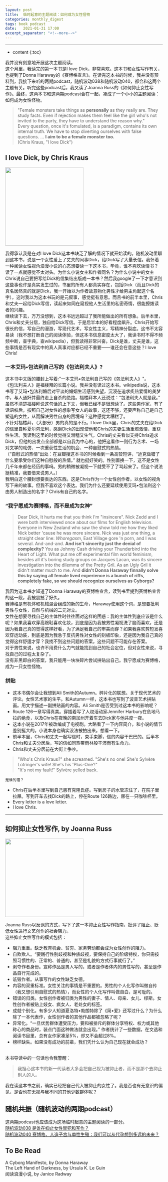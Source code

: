 ```yaml
---
layout: post
title:  临时起意的主题阅读：如何成为女性怪物
categories: monthly_digest
tags: book podcast
date:   2021-01-31 17:00
excerpt_separator: "<!--more-->"
---
```

***
* content
{:toc}

我并没有刻意地开展这次主题阅读。  
这个月里，我读完的第一本书是I love Dick，非常喜欢。这本书和女性写作有关，也提到了Donna Haraway的《赛博格宣言》。在读完这本书的时候，我并没有预料到，我接下来听的两期podcast，随机波动038和随机波动040，都会和这两个主题有关。听完这些podcast后，我又读了Joanna Russ的《如何抑止女性写作》。最终，这两本书和这两期podcast合在一起，凑成了一个小小的主题阅读：如何成为女性怪物。  
>"Female monsters take things as **personally** as they really are. They study facts. Even if rejection makes them feel like the girl who's not invited to the party, they have to understand the reason why."  
> Every question, once it's fomulated, is a paradigm, contains its own internal truth. We have to stop diverting ourselves with false questions. ... **I aim to be a female monster too.**   
>(Chris Kraus, "I love Dick")  

<!--more-->

## I love Dick, by Chris Kraus  

<img src="https://i.gr-assets.com/images/S/compressed.photo.goodreads.com/books/1289697846l/243991.jpg" width="250">  

我得承认我是在对I love Dick这本书缺乏了解的情况下就开始读的。随机波动里聊到这本书，说是一个女性爱上了丈夫的同事Dick，给Dick写了大量长信。我怀着一种阅读女性视角浪漫小说的心态想要读一下这本书，毕竟，谁不喜欢读情书？  
读了一点就感觉不太对头。为什么小说女主和作者同名？为什么小说中的女主Chris说自己要把写给Dick的信集结出版成一本书？然后我google了一下才意识到这些事也许是真实发生过的，书里的所有人都真实存在，包括Dick（而且Dick的真名居然真的就是Dick，我一开始以为作者故意物化男性才给男主角起这个名字）。这时我以为这本书玩的是元叙事，感觉挺有意思。而且书的前半本里，Chris和丈夫一起给Dick写信，读起来如同在窥视他人生活里的私密奇情，很能撩拨读者的兴趣。  
继续读下去，万万没想到，这本书远远超过了我所能做出的所有想象。后半本里，Chris和丈夫分居，独自给Dick写信。于是后半本的好看程度飙升。Chris开始写很长的信，写自己的漫游，写现代艺术，写女性主义，写精神分裂症。这书不太容易读（我不想打断自己的阅读体验，但这本书信息密度太大了，我读书时不得不频频中断，查字典，查wikipedia），但我读得非常兴奋。Dick是谁，丈夫是谁，这些事情是否有现实中的真人真事对应都已经不重要——谁还会在意这些？I love Chris!    

### 一本艾玛•包法利自己写的《包法利夫人》?  
这本书中文版的腰封上写着:"一本艾玛•包法利自己写的《包法利夫人》"。  
《包法利夫人》是福楼拜的长篇小说。我并没有读过这本书。wikipedia说，这本书写了艾玛•包法利婚后对平淡的婚姻生活感到失望，沉浸在追求炙热爱情的美梦中，与人通奸并最终走上自杀的绝路。福楼拜本人还说过：“包法利夫人就是我。”  
虽然不清楚福楼拜说这句话的上下文，但我已经不是很想读了。这些男作家，有了话语权后，按照自己对女性的想象写女人的故事，这还不够，还要声称自己是自己塑造的女性，从而解决男性自身的困境吗？这种感觉太糟糕了。  
不针对福楼拜，（大部分）男的真的是不行。I love Dick里，Chris的丈夫在给Dick的信里自称夏尔包法利，感谢Dick的出现使他和Chris的夫妻生活重燃激情，重获性生活。我读到这里的时候觉得又滑稽又生气。Chris的丈夫看似支持Chris追求Dick，但他的出发点全部都是以自我为中心的，他把这看作一则行为艺术、一场对文学的戏仿、一次重获性生活的机会、一种自慰式的热情。   
（“自慰式的热情”出处：在豆瓣搜这本书的时候看到一条高赞短评，“迪克做错了什么要承受你们这种自慰般的热情。” 就也挺好笑的。性别置换一下，这不是女性几千年来都在经历的事吗。男的稍微被凝视一下就受不了了骂起来了。但这个说法挺精准，我要借来说男人。）  
我明白这个腰封想要表达的东西。这是Chris作为一个女性创作者，以女性的视角写下来的故事。但我不喜欢这个表达。我们为什么还要延续使用艾玛•包法利这个由男人制造出的名字？Chris有自己的名字。  

### “我宁愿成为赛博格，而不是成为女神”  
> Dear Dick, It hurts me that you think I'm "insincere". Nick Zedd and I were both interviewed once about our films for English television. Everyone in New Zealand who saw the show told me how they liked Nick better 'cause he was more sincere. Nick was just one thing, a straight clear line: *Whoregasm*, East Village gore 'n porn, and I was several. And-and-and. **And isn't sincerity just the denial of complexity?** You as Johnny Cash driving your Thunderbird into the Heart of Light. What put me off experimental film world feminism, besides all it's boring study groups on Jacques Lacan, was its sincere investigation into the dilemma of the Pretty Gril. As an Ugly Gril it didn't matter much to me. And **didn't Donna Haraway finnally solve this by saying all female lived experience is a bunch of riffs, completely fake, so we should recognize ourselves as Cyborgs?**     

我因为这本书才知道了Donna Haraway的赛博格宣言，读到书里提到赛博格宣言的这一段，我被震撼了好久。  
赛博格是有机体和机械混合组成的新的生命，Haraway使用这个词，是想要批判男性与女性，自然与机械的二元对立。  
女性在想要寻找自己的主体性时往往面对这样的困惑：我的主体性到底应该是什么呢？如果我喜欢穿高跟鞋喜欢化妆，到底是因为我被男性凝视洗了脑而喜欢，还是因为我自己真的觉得这样好看，为了满足我自己的审美而穿？如果我喜欢剪短发喜欢穿运动装，到底是因为我急于反抗男性对女性的刻板印象，还是因为我自己真的觉得这样舒适才穿？我找不到这些问题的答案。这些问题不可能存在答案。  
对于男性来说，也许不用费什么力气就能找到自己的社会定位，但对女性来说，寻找自己的过程太复杂了。  
没有非黑即白的答案，我只能用一块块碎片尝试拼贴出自己。我宁愿成为赛博格，成为一只女性怪物。   

### 拼贴  
* 这本书偶尔会让我想到Ali Smith的Autumn。碎片化的联想。关于现代艺术的评论。女性艺术家的生平。和Autumn一样，这本书也写到了波普艺术拼贴画。用文字描述一副拼贴画的内容。Ali Smith是否受到过这本书的影响呢？  
* Route 126一章写得真美。穿插着写了人权活动家Jennifer Harbury在危地马拉的绝食，以及Chris在夜晚的南加州开着车去Dick家与他共度一夜。  
* 这本小说在2017年被改编成了电视剧。大略看了一下内容简介，和小说的情节差别挺大的。小说本身也确实没法被拍出来。想看一下。  
* 前半本里，Chris和丈夫一起写信时，束手束脚，信的内容干巴巴的。后半本Chris和丈夫分居后，写的信如同热带雨林般丰沛而有生命力。  
* Chris和丈夫分居前在大街上争吵。 
> "Who's Chris Kraus?" she screamed. "She's no one! She's Sylvère Lotringer's wife! She's his 'Plus-One'!"  
> "It's not my fault!" Sylvère yelled back.   

    是谁的错？  
* Chris在后半本里写到自己患有克隆氏症。写到房子的水管冻住了，在院子里拉屎。写到开车去找Dick的路上，停在Route 126路边，尿在一只咖啡杯里。  
* Every letter is a love letter. 
* I love Chris. 

*** 

## 如何抑止女性写作, by Joanna Russ  
<img src="https://i.gr-assets.com/images/S/compressed.photo.goodreads.com/books/1611363586l/56787523._SX318_.jpg" width="250">  

Joanna Russ以反讽的方式，写下了这一本抑止女性写作指南，批评了阻止、贬低女性进行文艺创作的社会阻力。  
这些抑止女性写作的模式包括：  
* 阻力重重。缺乏教育机会、贫穷、家务劳动都会成为女性创作的阻力。  
* 自欺欺人。“要践行性别歧视和种族歧视，要保持自己的阶级特权，你只需按照习惯性的、正常的、普通的，甚至是礼貌的方式行事就行了。”  
* 剥夺作者身份。宣称作品是男人写的，或者是作者体内的男性写的，甚至是作品自行完成的。
* 诋毁作者。从事写作的女性缺乏女德。
* 内容的双重标准。女性关注的事情是不重要的。男性的个人化写作叫做自传（我又想引用自慰式的热情），而女性的个人化写作叫做自白，是可耻的。
* 错误的归类。女性创作者被归类为男性的妻子、情人、母亲、女儿、缪斯。女性创作者被贴上妓女、疯女人、老处女的标签。  
* 成就个别化。有多少人知道夏洛特•勃朗特除了《简•爱》还写过什么？为什么除了一本代表作，女性创作者的其他作品都被忽略了呢？
* 异常化。“一旦优势群体遭受压力，要和被排斥的群体分享特权、权力或其他称心的商品时，装点门面这种做法就会出现。” 作者统计了一些数据，在文选和阅读书目里，总有女作家凑足5%，却又不会超过8%。
* 榜样缺失。如果没有成功的前辈，我们凭什么认为自己现在就会成功？  

&nbsp;   
本书导读中的一句话也令我警醒：
> 我担心这本书的新一代读者大多会把自己视为被抑止者，而不是那个去抑止别人的人。

我在读这本书之前，确实已经把自己代入被抑止的女性了。我是否也有无意识的偏见，是否也在无视与我不同的其他少数群体呢？

## 随机共振（随机波动的两期podcast）  
这两期podcast也应该成为这场临时起意的主题阅读的一部分。  
[随机波动038 是谁在抑止女性冒犯和写作？](https://www.stovol.club/038)  
[随机波动040 赛博格、人造子宫与单性生殖：我们可以从代孕想到多远的未来？](https://www.stovol.club/040)   

## To Be Read  
A Cyborg Manifesto, by Donna Haraway  
The Left Hand of Darkness, by Ursula K. Le Guin  
阅读浪漫小说, by Janice Radway  